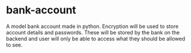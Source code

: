 # bank-account
A model bank account made in python. Encryption will be used to store account details and passwords. These will be stored by the bank on the backend and user will only be able to access what they should be allowed to see.
